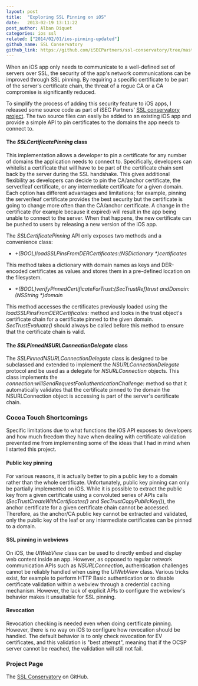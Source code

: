 ```yaml
---
layout: post
title:  "Exploring SSL Pinning on iOS"
date:   2013-02-19 13:11:22
post_author: Alban Diquet
categories: ios ssl
related: ["2014/02/01/ios-pinning-updated"]
github_name: SSL Conservatory
github_link: https://github.com/iSECPartners/ssl-conservatory/tree/master/ios
---
```



When an iOS app only needs to communicate to a well-defined set of servers over SSL, the security of the app's network communications can be improved through SSL pinning. By requiring a specific certificate to be part of the server's certificate chain, the threat of a rogue CA or a CA compromise is significantly reduced.

To simplify the process of adding this security feature to iOS apps, I released some source code as part of iSEC Partners' [SSL conservatory project][sslcons-gh]. The two source files can easily be added to an existing iOS app and provide a simple API to pin certificates to the domains the app needs to connect to.


#### The _SSLCertificatePinning_ class

This implementation allows a developer to pin a certificate for any number of domains the application needs to connect to. Specifically, developers can whitelist a certificate that will have to be part of the certificate chain sent back by the server during the SSL handshake. This gives additional flexibility as developers can decide to pin the CA/anchor certificate, the server/leaf certificate, or any intermediate certificate for a given domain. Each option has different advantages and limitations; for example, pinning the server/leaf certificate provides the best security but the certificate is going to change more often than the CA/anchor certificate. A change in the certificate (for example because it expired) will result in the app being unable to connect to the server. When that happens, the new certificate can be pushed to users by releasing a new version of the iOS app.

The _SSLCertificatePinning_ API only exposes two methods and a convenience class:

* _+(BOOL)loadSSLPinsFromDERCertificates:(NSDictionary \*)certificates_

This method takes a dictionary with domain names as keys and DER-encoded certificates as values and stores them in a pre-defined location on the filesystem.

* _+(BOOL)verifyPinnedCertificateForTrust:(SecTrustRef)trust andDomain:(NSString \*)domain_

This method accesses the certificates previously loaded using the _loadSSLPinsFromDERCertificates:_ method and looks in the trust object's certificate chain for a certificate pinned to the given domain.
_SecTrustEvaluate()_ should always be called before this method to ensure that the certificate chain is valid.


#### The _SSLPinnedNSURLConnectionDelegate_ class

The _SSLPinnedNSURLConnectionDelegate_ class is designed to be subclassed and extended to implement the _NSURLConnectionDelegate_ protocol and be used as a delegate for _NSURLConnection_ objects. This class implements the _connection:willSendRequestForAuthenticationChallenge:_ method so that it automatically validates that the certificate pinned to the domain the NSURLConnection object is accessing is part of the server's certificate chain.


### Cocoa Touch Shortcomings


Specific limitations due to what functions the iOS API exposes to developers and how much freedom they have when dealing with certificate validation prevented me from implementing some of the ideas that I had in mind when I started this project.


#### Public key pinning

For various reasons, it is actually better to pin a public key to a domain rather than the whole certificate. Unfortunately, public key pinning can only be partially implemented on iOS. While it is possible to extract the public key from a given certificate using a convoluted series of APIs calls (_SecTrustCreateWithCertificates()_ and _SecTrustCopyPublicKey()_), the anchor certificate for a given certificate chain cannot be accessed. Therefore, as the anchor/CA public key cannot be extracted and validated, only the public key of the leaf or any intermediate certificates can be pinned to a domain.


#### SSL pinning in webviews

On iOS, the _UIWebView_ class can be used to directly embed and display web content inside an app. However, as opposed to regular network communication APIs such as _NSURLConnection_, authentication challenges cannot be reliably handled when using the _UIWebView_ class. Various tricks exist, for example to perform HTTP Basic authentication or to disable certificate validation within a webview through a credential caching mechanism. However, the lack of explicit APIs to configure the webview's behavior makes it unsuitable for SSL pinning.


#### Revocation

Revocation checking is needed even when doing certificate pinning. However, there is no way on iOS to configure how revocation should be handled. The default behavior is to only check revocation for EV certificates, and this validation is "best attempt", meaning that if the OCSP server cannot be reached, the validation will still not fail.


### Project Page


The [SSL Conservatory][sslcons-gh] on GitHub.


[original-post]: https://www.isecpartners.com/news-events/news/2013/february/ssl-pinning-on-ios.aspx
[sslcons-gh]: https://github.com/iSECPartners/ssl-conservatory/tree/master/ios
